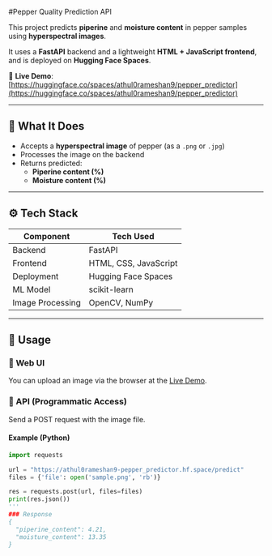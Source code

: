 #Pepper Quality Prediction API

This project predicts **piperine** and **moisture content** in pepper samples using **hyperspectral images**.

It uses a **FastAPI** backend and a lightweight **HTML + JavaScript frontend**, and is deployed on **Hugging Face Spaces**.

🔗 **Live Demo**: [https://huggingface.co/spaces/athul0rameshan9/pepper_predictor](https://huggingface.co/spaces/athul0rameshan9/pepper_predictor)

---

## 🧠 What It Does

- Accepts a **hyperspectral image** of pepper (as a `.png` or `.jpg`)
- Processes the image on the backend
- Returns predicted:
  - **Piperine content (%)**
  - **Moisture content (%)**

---

## ⚙️ Tech Stack

| Component  | Tech Used           |
|------------|---------------------|
| Backend    | FastAPI             |
| Frontend   | HTML, CSS, JavaScript |
| Deployment| Hugging Face Spaces |
| ML Model   | scikit-learn        |
| Image Processing | OpenCV, NumPy |

---

## 🚀 Usage

### 🔸 Web UI

You can upload an image via the browser at the [Live Demo](https://huggingface.co/spaces/athul0rameshan9/pepper_predictor).

### 🔸 API (Programmatic Access)

Send a POST request with the image file.

#### Example (Python)

```python
import requests

url = "https://athul0rameshan9-pepper_predictor.hf.space/predict"
files = {'file': open('sample.png', 'rb')}

res = requests.post(url, files=files)
print(res.json())
'''
### Response
{
  "piperine_content": 4.21,
  "moisture_content": 13.35
}
